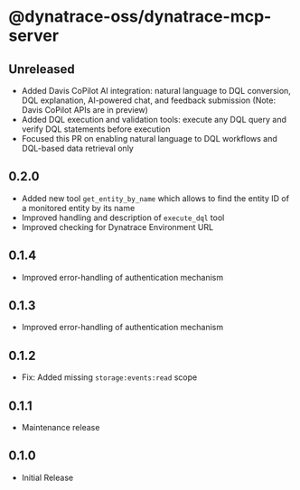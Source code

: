 # @dynatrace-oss/dynatrace-mcp-server

## Unreleased

- Added Davis CoPilot AI integration: natural language to DQL conversion, DQL explanation, AI-powered chat, and feedback submission (Note: Davis CoPilot APIs are in preview)
- Added DQL execution and validation tools: execute any DQL query and verify DQL statements before execution
- Focused this PR on enabling natural language to DQL workflows and DQL-based data retrieval only

## 0.2.0

- Added new tool `get_entity_by_name` which allows to find the entity ID of a monitored entity by its name
- Improved handling and description of `execute_dql` tool
- Improved checking for Dynatrace Environment URL

## 0.1.4

- Improved error-handling of authentication mechanism

## 0.1.3

- Improved error-handling of authentication mechanism

## 0.1.2

- Fix: Added missing `storage:events:read` scope

## 0.1.1

- Maintenance release

## 0.1.0

- Initial Release
